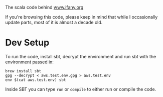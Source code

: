 The scala code behind www.ifany.org

If you're browsing this code, please keep in mind that while I occasionally update parts, most of it is almost a decade old.

# Dev Setup
To run the code, install sbt, decrypt the environment and run sbt with the environment passed in: 

```
brew install sbt
gpg --decrypt < aws.test.env.gpg > aws.test.env
env $(cat aws.test.env) sbt
```

Inside SBT you can type `run` or `compile` to either run or compile the code.
